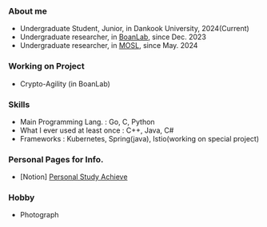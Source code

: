 ### About me
- Undergraduate Student, Junior, in Dankook University, 2024(Current)
- Undergraduate researcher, in [BoanLab](https://boanlab.com/), since Dec. 2023
- Undergraduate researcher, in [MOSL](https://sites.google.com/site/dkumobileos/), since May. 2024
### Working on Project
- Crypto-Agility (in BoanLab)
### Skills
- Main Programming Lang. : Go, C, Python
- What I ever used at least once : C++, Java, C#
- Frameworks : Kubernetes, Spring(java), Istio(working on special project)
### Personal Pages for Info.
- [Notion] [Personal Study Achieve](https://hochacha.notion.site)
### Hobby 
- Photograph

